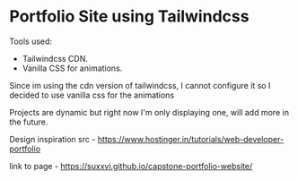 <h1>Portfolio Site using Tailwindcss</h1>

<p>Tools used:</p>
<ul>
    <li>Tailwindcss CDN.</li>
    <li>Vanilla CSS for animations.</li>
</ul>

<p>Since im using the cdn version of tailwindcss, I cannot configure it so I decided to use vanilla css for the animations</p>

<p>Projects are dynamic but right now I'm only displaying one, will add more in the future.</p>

Design inspiration src - https://www.hostinger.in/tutorials/web-developer-portfolio

link to page - https://suxxvi.github.io/capstone-portfolio-website/

